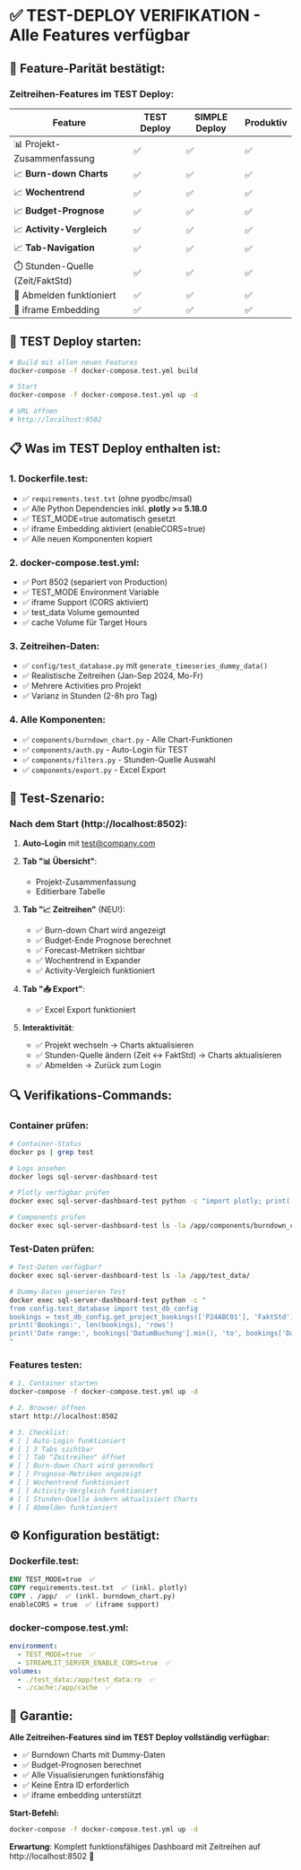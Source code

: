 # ✅ TEST-DEPLOY VERIFIKATION - Alle Features verfügbar

## 🎯 **Feature-Parität bestätigt:**

### **Zeitreihen-Features im TEST Deploy:**

| Feature | TEST Deploy | SIMPLE Deploy | Produktiv |
|---------|-------------|---------------|-----------|
| 📊 Projekt-Zusammenfassung | ✅ | ✅ | ✅ |
| 📈 **Burn-down Charts** | ✅ | ✅ | ✅ |
| 📈 **Wochentrend** | ✅ | ✅ | ✅ |
| 📈 **Budget-Prognose** | ✅ | ✅ | ✅ |
| 📈 **Activity-Vergleich** | ✅ | ✅ | ✅ |
| 📈 **Tab-Navigation** | ✅ | ✅ | ✅ |
| ⏱️ Stunden-Quelle (Zeit/FaktStd) | ✅ | ✅ | ✅ |
| 🔄 Abmelden funktioniert | ✅ | ✅ | ✅ |
| 🔗 iframe Embedding | ✅ | ✅ | ✅ |

## 🚀 **TEST Deploy starten:**

```bash
# Build mit allen neuen Features
docker-compose -f docker-compose.test.yml build

# Start
docker-compose -f docker-compose.test.yml up -d

# URL öffnen
# http://localhost:8502
```

## 📋 **Was im TEST Deploy enthalten ist:**

### **1. Dockerfile.test:**
- ✅ `requirements.test.txt` (ohne pyodbc/msal)
- ✅ Alle Python Dependencies inkl. **plotly >= 5.18.0**
- ✅ TEST_MODE=true automatisch gesetzt
- ✅ iframe Embedding aktiviert (enableCORS=true)
- ✅ Alle neuen Komponenten kopiert

### **2. docker-compose.test.yml:**
- ✅ Port 8502 (separiert von Production)
- ✅ TEST_MODE Environment Variable
- ✅ iframe Support (CORS aktiviert)
- ✅ test_data Volume gemounted
- ✅ cache Volume für Target Hours

### **3. Zeitreihen-Daten:**
- ✅ `config/test_database.py` mit `generate_timeseries_dummy_data()`
- ✅ Realistische Zeitreihen (Jan-Sep 2024, Mo-Fr)
- ✅ Mehrere Activities pro Projekt
- ✅ Varianz in Stunden (2-8h pro Tag)

### **4. Alle Komponenten:**
- ✅ `components/burndown_chart.py` - Alle Chart-Funktionen
- ✅ `components/auth.py` - Auto-Login für TEST
- ✅ `components/filters.py` - Stunden-Quelle Auswahl
- ✅ `components/export.py` - Excel Export

## 🧪 **Test-Szenario:**

### **Nach dem Start (http://localhost:8502):**

1. **Auto-Login** mit test@company.com
2. **Tab "📊 Übersicht"**:
   - Projekt-Zusammenfassung
   - Editierbare Tabelle
   
3. **Tab "📈 Zeitreihen"** (NEU!):
   - ✅ Burn-down Chart wird angezeigt
   - ✅ Budget-Ende Prognose berechnet
   - ✅ Forecast-Metriken sichtbar
   - ✅ Wochentrend in Expander
   - ✅ Activity-Vergleich funktioniert

4. **Tab "📥 Export"**:
   - ✅ Excel Export funktioniert
   
5. **Interaktivität**:
   - ✅ Projekt wechseln → Charts aktualisieren
   - ✅ Stunden-Quelle ändern (Zeit ↔ FaktStd) → Charts aktualisieren
   - ✅ Abmelden → Zurück zum Login

## 🔍 **Verifikations-Commands:**

### **Container prüfen:**
```bash
# Container-Status
docker ps | grep test

# Logs ansehen
docker logs sql-server-dashboard-test

# Plotly verfügbar prüfen
docker exec sql-server-dashboard-test python -c "import plotly; print('Plotly:', plotly.__version__)"

# Components prüfen
docker exec sql-server-dashboard-test ls -la /app/components/burndown_chart.py
```

### **Test-Daten prüfen:**
```bash
# Test-Daten verfügbar?
docker exec sql-server-dashboard-test ls -la /app/test_data/

# Dummy-Daten generieren Test
docker exec sql-server-dashboard-test python -c "
from config.test_database import test_db_config
bookings = test_db_config.get_project_bookings(['P24ABC01'], 'FaktStd')
print('Bookings:', len(bookings), 'rows')
print('Date range:', bookings['DatumBuchung'].min(), 'to', bookings['DatumBuchung'].max())
"
```

### **Features testen:**
```bash
# 1. Container starten
docker-compose -f docker-compose.test.yml up -d

# 2. Browser öffnen
start http://localhost:8502

# 3. Checklist:
# [ ] Auto-Login funktioniert
# [ ] 3 Tabs sichtbar
# [ ] Tab "Zeitreihen" öffnet
# [ ] Burn-down Chart wird gerendert
# [ ] Prognose-Metriken angezeigt
# [ ] Wochentrend funktioniert
# [ ] Activity-Vergleich funktioniert
# [ ] Stunden-Quelle ändern aktualisiert Charts
# [ ] Abmelden funktioniert
```

## ⚙️ **Konfiguration bestätigt:**

### **Dockerfile.test:**
```dockerfile
ENV TEST_MODE=true  ✅
COPY requirements.test.txt  ✅ (inkl. plotly)
COPY . /app/  ✅ (inkl. burndown_chart.py)
enableCORS = true  ✅ (iframe support)
```

### **docker-compose.test.yml:**
```yaml
environment:
  - TEST_MODE=true  ✅
  - STREAMLIT_SERVER_ENABLE_CORS=true  ✅
volumes:
  - ./test_data:/app/test_data:ro  ✅
  - ./cache:/app/cache  ✅
```

## 🎉 **Garantie:**

**Alle Zeitreihen-Features sind im TEST Deploy vollständig verfügbar:**
- ✅ Burndown Charts mit Dummy-Daten
- ✅ Budget-Prognosen berechnet
- ✅ Alle Visualisierungen funktionsfähig
- ✅ Keine Entra ID erforderlich
- ✅ iframe embedding unterstützt

**Start-Befehl:**
```bash
docker-compose -f docker-compose.test.yml up -d
```

**Erwartung**: Komplett funktionsfähiges Dashboard mit Zeitreihen auf http://localhost:8502 🚀
